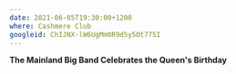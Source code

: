 ```yaml
---
date: 2021-06-05T19:30:00+1200
where: Cashmere Club
googleid: ChIJNX-lW6UgMm0R9d5y5Ot775I
---
```

**The Mainland Big Band Celebrates the Queen's Birthday**
